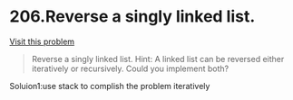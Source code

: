 # 206.Reverse a singly linked list.
[Visit this problem][1]

>Reverse a singly linked list.
Hint:
A linked list can be reversed either iteratively or recursively. Could you implement both?

Soluion1:use stack to complish the problem iteratively

[1]: https://leetcode.com/problems/reverse-linked-list/description/
